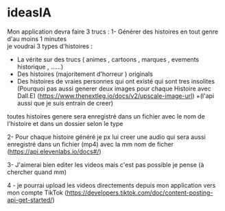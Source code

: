 # ideasIA
Mon application devra faire 3 trucs :
1- Générer des histoires en tout  genre d'au moins 1 minutes  
    je voudrai 3 types d'histoires : 
    
- La vérite sur des trucs ( animes , cartoons , marques , evements historique ,
  ......)
- Des histoires (majoritement d'horreur ) originals
- Des histoires de vraies personnes qui ont existé qui sont tres insolites
  (Pourquoi pas aussi generer deux images pour chaque Histoire avec Dall.E)
  (https://www.thenextleg.io/docs/v2/upscale-image-url) +(l'api aussi que je suis entrain de creer)

toutes histoires genere sera enregistré dans un fichier avec le nom de l'histoire
et dans un dossier selon le type 

2- Pour chaque histoire généré je px lui creer une audio qui sera aussi enregistré 
dans un fichier (mp4) avec la mm nom de ficher  (https://api.elevenlabs.io/docs#/)

3- J'aimerai bien editer les videos mais c'est pas possible je pense
(à chercher quand mm)

4 - je pourrai upload les videos directements depuis mon application 
    vers mon compte TikTok  (https://developers.tiktok.com/doc/content-posting-api-get-started/)